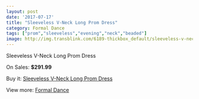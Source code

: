```yaml
---
layout: post
date: '2017-07-17'
title: "Sleeveless V-Neck Long Prom Dress"
category: Formal Dance
tags: ["prom","sleeveless","evening","neck","beaded"]
image: http://img.transblink.com/6189-thickbox_default/sleeveless-v-neck-long-prom-dress.jpg
---
```

Sleeveless V-Neck Long Prom Dress

On Sales: **$291.99**
<a href="https://www.transblink.com/en/formal-dance/1999-sleeveless-v-neck-long-prom-dress.html"><amp-img layout="responsive" width="600" height="600" src="//img.transblink.com/6189-thickbox_default/sleeveless-v-neck-long-prom-dress.jpg" alt="Sleeveless V-Neck Long Prom Dress 0" /></a>
<a href="https://www.transblink.com/en/formal-dance/1999-sleeveless-v-neck-long-prom-dress.html"><amp-img layout="responsive" width="600" height="600" src="//img.transblink.com/6193-thickbox_default/sleeveless-v-neck-long-prom-dress.jpg" alt="Sleeveless V-Neck Long Prom Dress 1" /></a>
<a href="https://www.transblink.com/en/formal-dance/1999-sleeveless-v-neck-long-prom-dress.html"><amp-img layout="responsive" width="600" height="600" src="//img.transblink.com/6192-thickbox_default/sleeveless-v-neck-long-prom-dress.jpg" alt="Sleeveless V-Neck Long Prom Dress 2" /></a>
<a href="https://www.transblink.com/en/formal-dance/1999-sleeveless-v-neck-long-prom-dress.html"><amp-img layout="responsive" width="600" height="600" src="//img.transblink.com/6191-thickbox_default/sleeveless-v-neck-long-prom-dress.jpg" alt="Sleeveless V-Neck Long Prom Dress 3" /></a>
<a href="https://www.transblink.com/en/formal-dance/1999-sleeveless-v-neck-long-prom-dress.html"><amp-img layout="responsive" width="600" height="600" src="//img.transblink.com/6190-thickbox_default/sleeveless-v-neck-long-prom-dress.jpg" alt="Sleeveless V-Neck Long Prom Dress 4" /></a>

Buy it: [Sleeveless V-Neck Long Prom Dress](https://www.transblink.com/en/formal-dance/1999-sleeveless-v-neck-long-prom-dress.html "Sleeveless V-Neck Long Prom Dress")

View more: [Formal Dance](https://www.transblink.com/en/6-formal-dance "Formal Dance")